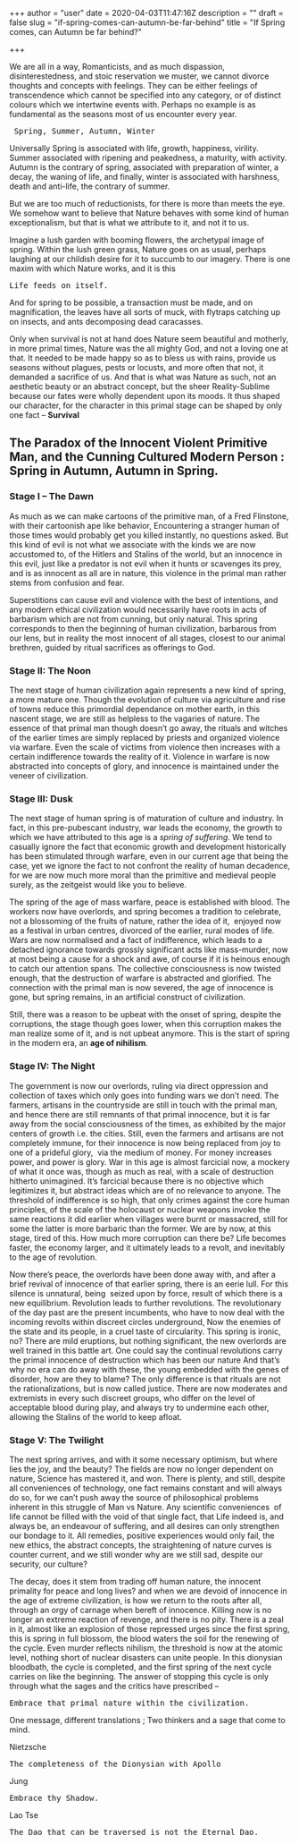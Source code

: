 +++
author = "user"
date = 2020-04-03T11:47:16Z
description = ""
draft = false
slug = "if-spring-comes-can-autumn-be-far-behind"
title = "If Spring comes, can Autumn be far behind?"

+++


<p>We are all in a way, Romanticists, and as much dispassion, disinterestedness, and stoic reservation we muster, we cannot divorce thoughts and concepts with feelings. They can be either feelings of transcendence which cannot be specified into any category, or of distinct colours which we intertwine events with. Perhaps no example is as fundamental as the seasons most of us encounter every year.</p>
<pre> Spring, Summer, Autumn, Winter</pre>
<p>Universally Spring is associated with life, growth, happiness, virility. Summer associated with ripening and peakedness, a maturity, with activity. Autumn is the contrary of spring, associated with preparation of winter, a decay, the waning of life, and finally, winter is associated with harshness, death and anti-life, the contrary of summer.</p>
<p>But we are too much of reductionists, for there is more than meets the eye. We somehow want to believe that Nature behaves with some kind of human exceptionalism, but that is what we attribute to it, and not it to us.</p>
<p>Imagine a lush garden with booming flowers, the archetypal image of spring. Within the lush green grass, Nature goes on as usual, perhaps laughing at our childish desire for it to succumb to our imagery. There is one maxim with which Nature works, and it is this</p>
<pre>Life feeds on itself.</pre>
<p>And for spring to be possible, a transaction must be made, and on magnification, the leaves have all sorts of muck, with flytraps catching up on insects, and ants decomposing dead caracasses.</p>
<p>Only when survival is not at hand does Nature seem beautiful and motherly, in more primal times, Nature was the all mighty God, and not a loving one at that. It needed to be made happy so as to bless us with rains, provide us seasons without plagues, pests or locusts, and more often that not, it demanded a sacrifice of us. And that is what was Nature as such, not an aesthetic beauty or an abstract concept, but the sheer Reality-Sublime because our fates were wholly dependent upon its moods. It thus shaped our character, for the character in this primal stage can be shaped by only one fact &#8211; <strong>Survival</strong></p>
<h2>The Paradox of the Innocent Violent Primitive Man, and the Cunning Cultured Modern Person : Spring in Autumn, Autumn in Spring.</h2>
<h3>Stage I &#8211; The Dawn</h3>
<p>As much as we can make cartoons of the primitive man, of a Fred Flinstone, with their cartoonish ape like behavior, Encountering a stranger human of those times would probably get you killed instantly, no questions asked. But this kind of evil is not what we associate with the kinds we are now accustomed to, of the Hitlers and Stalins of the world, but an innocence in this evil, just like a predator is not evil when it hunts or scavenges its prey, and is as innocent as all are in nature, this violence in the primal man rather stems from confusion and fear.</p>
<p>Superstitions can cause evil and violence with the best of intentions, and any modern ethical civilization would necessarily have roots in acts of barbarism which are not from cunning, but only natural. This spring corresponds to then the beginning of human civilization, barbarous from our lens, but in reality the most innocent of all stages, closest to our animal brethren, guided by ritual sacrifices as offerings to God.</p>
<h3>Stage II: The Noon</h3>
<p>The next stage of human civilization again represents a new kind of spring, a more mature one. Though the evolution of culture via agriculture and rise of towns reduce this primordial dependance on mother earth, in this nascent stage, we are still as helpless to the vagaries of nature. The essence of that primal man though doesn&#8217;t go away, the rituals and witches of the earlier times are simply replaced by priests and organized violence via warfare. Even the scale of victims from violence then increases with a certain indifference towards the reality of it. Violence in warfare is now abstracted into concepts of glory, and innocence is maintained under the veneer of civilization.</p>
<h3>Stage III: Dusk</h3>
<p>The next stage of human spring is of maturation of culture and industry. In fact, in this pre-pubescant industry, war leads the economy, the growth to which we have attributed to this age is a <em>spring of suffering</em>. We tend to casually ignore the fact that economic growth and development historically has been stimulated through warfare, even in our current age that being the case, yet we ignore the fact to not confront the reality of human decadence, for we are now much more moral than the primitive and medieval people surely, as the zeitgeist would like you to believe.</p>
<p>The spring of the age of mass warfare, peace is established with blood. The workers now have overlords, and spring becomes a tradition to celebrate, not a blossoming of the fruits of nature, rather the idea of it,  enjoyed now as a festival in urban centres, divorced of the earlier, rural modes of life. Wars are now normalised and a fact of indifference, which leads to a detached ignorance towards grossly significant acts like mass-murder, now at most being a cause for a shock and awe, of course if it is heinous enough to catch our attention spans. The collective consciousness is now twisted enough, that the destruction of warfare is abstracted and glorified. The connection with the primal man is now severed, the age of innocence is gone, but spring remains, in an artificial construct of civilization.</p>
<p>Still, there was a reason to be upbeat with the onset of spring, despite the corruptions, the stage though goes lower, when this corruption makes the man realize some of it, and is not upbeat anymore. This is the start of spring in the modern era, an <strong>age of nihilism</strong>.</p>
<h3><strong>Stage IV: The Night</strong></h3>
<p>The government is now our overlords, ruling via direct oppression and collection of taxes which only goes into funding wars we don’t need. The farmers, artisans in the countryside are still in touch with the primal man, and hence there are still remnants of that primal innocence, but it is far away from the social consciousness of the times, as exhibited by the major centers of growth i.e. the cities. Still, even the farmers and artisans are not completely immune, for their innocence is now being replaced from joy to one of a prideful glory,  via the medium of money. For money increases power, and power is glory. War in this age is almost farcicial now, a mockery of what it once was, though as much as real, with a scale of destruction hitherto unimagined. It&#8217;s farcicial because there is no objective which legitimizes it, but abstract ideas which are of no relevance to anyone. The threshold of indifference is so high, that only crimes against the core human principles, of the scale of the holocaust or nuclear weapons invoke the same reactions it did earlier when villages were burnt or massacred, still for some the latter is more barbaric than the former. We are by now, at this stage, tired of this. How much more corruption can there be? Life becomes faster, the economy larger, and it ultimately leads to a revolt, and inevitably to the age of revolution.</p>
<p>Now there&#8217;s peace, the overlords have been done away with, and after a brief revival of innocence of that earlier spring, there is an eerie lull. For this silence is unnatural, being  seized upon by force, result of which there is a new equilibrium. Revolution leads to further revolutions. The revolutionary of the day past are the present incumbents, who have to now deal with the incoming revolts within discreet circles underground, Now the enemies of the state and its people, in a cruel taste of circularity. This spring is ironic, no? There are mild eruptions, but nothing significant, the new overlords are well trained in this battle art. One could say the continual revolutions carry the primal innocence of destruction which has been our nature And that&#8217;s why no era can do away with these, the young embedded with the genes of disorder, how are they to blame? The only difference is that rituals are not the rationalizations, but is now called justice. There are now moderates and extremists in every such discreet groups, who differ on the level of acceptable blood during play, and always try to undermine each other, allowing the Stalins of the world to keep afloat.</p>
<h3>Stage V: The Twilight</h3>
<p>The next spring arrives, and with it some necessary optimism, but where lies the joy, and the beauty? The fields are now no longer dependent on nature, Science has mastered it, and won. There is plenty, and still, despite all conveniences of technology, one fact remains constant and will always do so, for we can’t push away the source of philosophical problems inherent in this struggle of Man vs Nature. Any scientific conveniences  of life cannot be filled with the void of that single fact, that Life indeed is, and always be, an endeavour of suffering, and all desires can only strengthen our bondage to it. All remedies, positive experiences would only fail, the new ethics, the abstract concepts, the straightening of nature curves is counter current, and we still wonder why are we still sad, despite our security, our culture?</p>
<p>The decay, does it stem from trading off human nature, the innocent primality for peace and long lives? and when we are devoid of innocence in the age of extreme civilization, is how we return to the roots after all, through an orgy of carnage when bereft of innocence. Killing now is no longer an extreme reaction of revenge, and there is no pity. There is a zeal in it, almost like an explosion of those repressed urges since the first spring, this is spring in full blossom, the blood waters the soil for the renewing of the cycle. Even murder reflects nihilism, the threshold is now at the atomic level, nothing short of nuclear disasters can unite people. In this dionysian bloodbath, the cycle is completed, and the first spring of the next cycle carries on like the beginning. The answer of stopping this cycle is only through what the sages and the critics have prescribed &#8211;</p>
<pre>Embrace that primal nature within the civilization.</pre>
<p>One message, different translations ; Two thinkers and a sage that come to mind.</p>
<p>Nietzsche</p>
<pre>The completeness of the Dionysian with Apollo</pre>
<p>Jung</p>
<pre>Embrace thy Shadow.</pre>
<p>Lao Tse</p>
<pre>The Dao that can be traversed is not the Eternal Dao.</pre>



